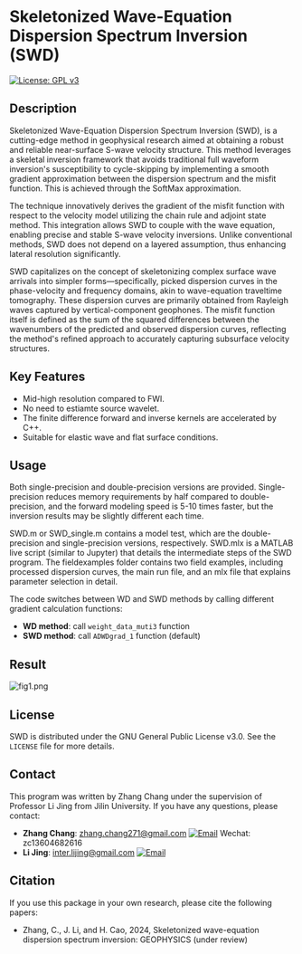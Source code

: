 # Skeletonized Wave-Equation Dispersion Spectrum Inversion (SWD)
[![License: GPL v3](https://img.shields.io/badge/License-GPLv3-blue.svg)](https://www.gnu.org/licenses/gpl-3.0)

## Description
Skeletonized Wave-Equation Dispersion Spectrum Inversion (SWD), is a cutting-edge method in geophysical research aimed at obtaining a robust and reliable near-surface S-wave velocity structure. This method leverages a skeletal inversion framework that avoids traditional full waveform inversion's susceptibility to cycle-skipping by implementing a smooth gradient approximation between the dispersion spectrum and the misfit function. This is achieved through the SoftMax approximation.

The technique innovatively derives the gradient of the misfit function with respect to the velocity model utilizing the chain rule and adjoint state method. This integration allows SWD to couple with the wave equation, enabling precise and stable S-wave velocity inversions. Unlike conventional methods, SWD does not depend on a layered assumption, thus enhancing lateral resolution significantly.

SWD capitalizes on the concept of skeletonizing complex surface wave arrivals into simpler forms—specifically, picked dispersion curves in the phase-velocity and frequency domains, akin to wave-equation traveltime tomography. These dispersion curves are primarily obtained from Rayleigh waves captured by vertical-component geophones. The misfit function itself is defined as the sum of the squared differences between the wavenumbers of the predicted and observed dispersion curves, reflecting the method's refined approach to accurately capturing subsurface velocity structures.

## Key Features
- Mid-high resolution compared to FWI.
- No need to estiamte source wavelet.
- The finite difference forward and inverse kernels are accelerated by C++.
- Suitable for elastic wave and flat surface conditions.

   
## Usage
Both single-precision and double-precision versions are provided. Single-precision reduces memory requirements by half compared to double-precision, and the forward modeling speed is 5-10 times faster, but the inversion results may be slightly different each time.

SWD.m or SWD_single.m contains a model test, which are the double-precision and single-precision versions, respectively. 
SWD.mlx is a MATLAB live script (similar to Jupyter) that details the intermediate steps of the SWD program. 
The fieldexamples folder contains two field examples, including processed dispersion curves, the main run file, and an mlx file that explains parameter selection in detail.


The code switches between WD and SWD methods by calling different gradient calculation functions:
- **WD method**: call `weight_data_muti3` function 
- **SWD method**: call `ADWDgrad_1` function (default)

## Result
![fig1.png](fig1.png)

## License
SWD is distributed under the GNU General Public License v3.0. See the `LICENSE` file for more details.

## Contact
This program was written by Zhang Chang under the supervision of Professor Li Jing from Jilin University. If you have any questions, please contact:
- **Zhang Chang**: zhang.chang271@gmail.com
[![Email](https://img.shields.io/badge/Email-zhang.chang271@gmail.com-blue)](mailto:zhang.chang271@gmail.com) Wechat: zc13604682616
- **Li Jing**: inter.lijing@gmail.com
  [![Email](https://img.shields.io/badge/Email-inter.lijing@gmail.com-red)](mailto:inter.lijing@gmail.com) 

## Citation
If you use this package in your own research, please cite the following papers:

- Zhang, C., J. Li, and H. Cao, 2024, Skeletonized wave-equation dispersion spectrum inversion: GEOPHYSICS (under review)
